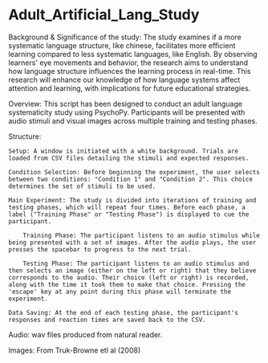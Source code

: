 # Adult_Artificial_Lang_Study

Background & Significance of the study:
The study examines if a more systematic language structure, like chinese, facilitates more efficient learning compared to less systematic languages, like English. By observing learners' eye movements and behavior, the research aims to understand how language structure influences the learning process in real-time. This research will enhance our knowledge of how language systems affect attention and learning, with implications for future educational strategies.

Overview: 
This script has been designed to conduct an adult language systematicity study using PsychoPy. Participants will be presented with audio stimuli and visual images across multiple training and testing phases. 

Structure: 

    Setup: A window is initiated with a white background. Trials are loaded from CSV files detailing the stimuli and expected responses. 

    Condition Selection: Before beginning the experiment, the user selects between two conditions: "Condition 1" and "Condition 2". This choice determines the set of stimuli to be used. 
    
    Main Experiment: The study is divided into iterations of training and testing phases, which will repeat four times. Before each phase, a label ("Training Phase" or "Testing Phase") is displayed to cue the participant. 
        
        Training Phase: The participant listens to an audio stimulus while being presented with a set of images. After the audio plays, the user presses the spacebar to progress to the next trial. 
        
        Testing Phase: The participant listens to an audio stimulus and then selects an image (either on the left or right) that they believe corresponds to the audio. Their choice (left or right) is recorded, along with the time it took them to make that choice. Pressing the 'escape' key at any point during this phase will terminate the experiment. 
        
    Data Saving: At the end of each testing phase, the participant's responses and reaction times are saved back to the CSV.

Audio: wav files produced from natural reader.

Images: From Truk-Browne etl al (2008) 